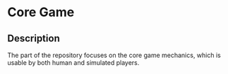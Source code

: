 # Core Game

## Description
The part of the repository focuses on the core game mechanics, which is usable by both human and simulated players.
